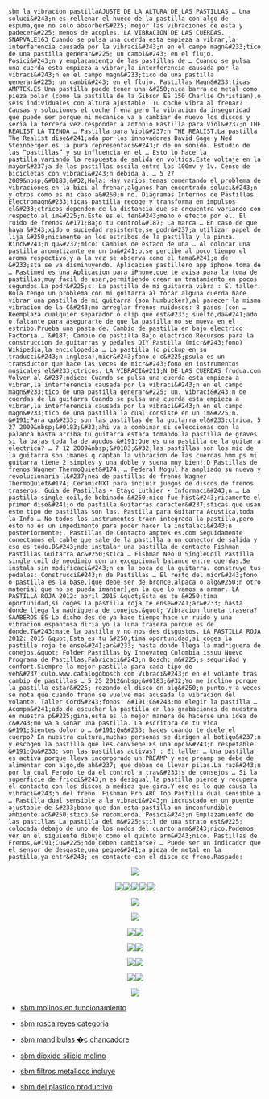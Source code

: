 
```
sbm la vibracion pastillaAJUSTE DE LA ALTURA DE LAS PASTILLAS … Una soluci&#243;n es rellenar el hueco de la pastilla con algo de espuma,que no solo absorber&#225; mejor las vibraciones de esta y padecer&#225; menos de acoples. LA VIBRACION DE LAS CUERDAS. SNAPVALE163 Cuando se pulsa una cuerda esta empieza a vibrar,la interferencia causada por la vibraci&#243;n en el campo magn&#233;tico de una pastilla generar&#225; un cambi&#243; en el flujo. Posici&#243;n y emplazamiento de las pastillas de … Cuando se pulsa una cuerda esta empieza a vibrar,la interferencia causada por la vibraci&#243;n en el campo magn&#233;tico de una pastilla generar&#225; un cambi&#243; en el flujo. Pastillas Magn&#233;ticas AMPTEK.ES Una pastilla puede tener una &#250;nica barra de metal como pieza polar (como la pastilla de la Gibson ES 150 Charlie Christian),o seis individuales con altura ajustable. Tu coche vibra al frenar? Causas y soluciones el coche frena pero la vibracion da inseguridad que puede ser porque mi mecanico va a cambiar de nuevo los discos y seria la tercera vez.responder a antonio Pastilla para Viol&#237;n THE REALIST LA TIENDA … Pastilla para Viol&#237;n THE REALIST.La pastilla The Realist dise&#241;ada por los innovadores David Gage y Ned Steinberger es la pura representaci&#243;n de un sonido. Estudio de las “pastillas” y su influencia en el … Esto lo hace la pastilla,variando la respuesta de salida en voltios.Este voltaje en la mayor&#237;a de las pastillas oscila entre los 100mv y 1v. Censo de bicicletas con vibraci&#243;n debida al … 5 27 2009&nbsp;&#0183;&#32;Hola: Hay varios temas comentando el problema de vibraciones en la bici al frenar,algunos han encontrado soluci&#243;n y otros como es mi caso a&#250;n no. Diagramas Internos de Pastillas Electromagn&#233;ticas pastilla recoge y transforma en impulsos el&#233;ctricos dependen de la distancia que se encuentra variando con respecto al im&#225;n.Este es el fen&#243;meno o efecto por el. El ruido de frenos &#171;Bajo tu control&#187; La marca … En caso de que haya &#243;xido o suciedad resistente,se podr&#237;a utilizar papel de lija &#250;nicamente en los estribos de la pastilla y la pinza. Rinc&#243;n qu&#237;mico: Cambios de estado de una … Al colocar una pastilla aromatizante en un ba&#241;o,se percibe al poco tiempo el aroma respectivo,y a la vez se observa como el tama&#241;o de &#233;sta se va disminuyendo. Aplicacion pastillero app iphone toma de … Pastimed es una Aplicacion para iPhone,que te avisa para la toma de pastillas,muy facil de usar,permitiendo crear un tratamiento en pocos segundos.La podr&#225;s. La pastilla de mi guitarra vibra : El taller. Hola tengo un problema con mi guitarra,al tocar alguna cuerda,hace vibrar una pastilla de mi guitarra (son humbucker),al parecer la misma vibracion de la C&#243;mo arreglar frenos ruidosos: 8 pasos (con … Reemplaza cualquier separador o clip que est&#233; suelto,da&#241;ado o faltante para asegurarte de que la pastilla no se mueva en el estribo.Prueba una pasta de. Cambio de pastilla en bajo electrico Factoria … &#187; Cambio de pastilla Bajo electrico Recursos para la construccion de guitarras y pedales DIY Pastilla (micr&#243;fono) Wikipedia,la enciclopedia … La pastilla (o pickup en su traducci&#243;n inglesa),micr&#243;fono o c&#225;psula es un transductor que hace las veces de micr&#243;fono en instrumentos musicales el&#233;ctricos. LA VIBRACI&#211;N DE LAS CUERDAS frudua.com Volver al &#237;ndice: Cuando se pulsa una cuerda esta empieza a vibrar,la interferencia causada por la vibraci&#243;n en el campo magn&#233;tico de una pastilla generar&#225; un. Vibraci&#243;n de cuerdas de la guitarra Cuando se pulsa una cuerda esta empieza a vibrar,la interferencia causada por la vibraci&#243;n en el campo magn&#233;tico de una pastilla la cual consiste en un im&#225;n. &#191;Para qu&#233; son las pastillas de la guitarra el&#233;ctrica. 5 27 2009&nbsp;&#0183;&#32;ahi va a combinar si seleccionas con la palanca hasta arriba tu guitarra estara tomando la pastilla de graves si la bajas toda la de agudos &#191;Que es una pastilla de la guitarra electrica? … 7 12 2009&nbsp;&#0183;&#32;las pastillas son los mic de la guitarra son imanes q captan la vibracion de las cuerdas hmm ps mi guitarra tiene 2 simples y una doble y suena muy bien!:D Pastillas de frenos Wagner ThermoQuiet&#174; … Federal Mogul ha ampliado su nueva y revolucionaria l&#237;nea de pastillas de frenos Wagner ThermoQuiet&#174; CeramicNXT para incluir juegos de discos de frenos traseros. Guia de Pastillas • Etayo Luthier • Informaci&#243;n … La pastilla single coil,de bobinado &#250;nico fue hist&#243;ricamente el primer dise&#241;o de pastilla.Guitarras caracter&#237;sticas que usan este tipo de pastillas son las. Pastilla para Guitarra Acustica,toda la Info … No todos los instrumentos traen integrada la pastilla,pero esto no es un impedimento para poder hacer la instalaci&#243;n posteriormente;. Pastillas de Contacto amptek es.com Seguidamente conectamos el cable que sale de la pastilla a un conector de salida y eso es todo.D&#243;nde instalar una pastilla de contacto Fishman Pastillas Guitarra Ac&#250;stica … Fishman Neo D SingleCoil Pastilla single coil de neodimio con un excepcional balance entre cuerdas.Se instala sin modificaci&#243;n en la boca de la guitarra. construye tus pedales: Construcci&#243;n de Pastillas … El resto del micr&#243;fono o pastilla es la base,(que debe ser de bronce,alpaca o alg&#250;n otro material que no se pueda imantar),en la que lo vamos a armar. LA PASTILLA ROJA 2012: abril 2015 &quot;Esta es tu &#250;tima oportunidad,si coges la pastilla roja te ense&#241;ar&#233; hasta donde llega la madriguera de conejos.&quot; Vibracion luneta trasera? SAABEROS.ES Lo dicho des de ya hace tiempo hace un ruido y una vibracion espantosa diria yo la luna trasera porque es de donde.T&#243;mate la pastilla y no nos des disgustos. LA PASTILLA ROJA 2012: 2015 &quot;Esta es tu &#250;tima oportunidad,si coges la pastilla roja te ense&#241;ar&#233; hasta donde llega la madriguera de conejos.&quot; Folder Pastillas by Innovateq Colombia issuu Nuevo Programa de Pastillas.Fabricaci&#243;n Bosch: m&#225;s seguridad y confort.Siempre la mejor pastilla para cada tipo de veh&#237;culo.www.catalogobosch.com Vibraci&#243;n en el volante tras cambio de pastillas … 5 25 2012&nbsp;&#0183;&#32;Yo me inclino porque la pastilla estar&#225; rozando el disco en alg&#250;n punto.y a veces se nota que cuando freno se vuelve mas acusada la vibracion del volante. Taller Cord&#243;fonos: &#191;C&#243;mo elegir la pastilla … Acompa&#241;ado de escuchar la pastilla en las grabaciones de muestra en nuestra p&#225;gina,esta es la mejor manera de hacerse una idea de c&#243;mo va a sonar una pastilla. La escritora de tu vida &#191;Sientes dolor o … &#191;Qu&#233; haces cuando te duele el cuerpo? En nuestra cultura,muchas personas se dirigen al botiqu&#237;n y escogen la pastilla que les conviene.Es una opci&#243;n respetable. &#191;Qu&#233; son las pastillas activas? : El taller … Una pastilla es activa porque lleva incorporado un PREAMP y ese preamp se debe de alimentar con algo,de ah&#237; que deban de llevar pilas.La raz&#243;n por la cual Ferodo te da el control a trav&#233;s de consejos … Si la superficie de fricci&#243;n es desigual,la pastilla pierde y recupera el contacto con los discos a medida que gira.Y eso es lo que causa la vibraci&#243;n del freno. Fishman Pro ARC Top Pastilla dual sensible a … Pastilla dual sensible a la vibraci&#243;n incrustado en un puente ajustable de &#233;bano que dan esta pastilla un inconfundible ambiente ac&#250;stico.Se recomienda. Posici&#243;n Emplazamiento de las pastillas La pastilla del m&#225;stil de una strato est&#225; colocada debajo de uno de los nodos del cuarto arm&#243;nico.Podemos ver en el siguiente dibujo como el quinto arm&#243;nico. Pastillas de Frenos,&#191;Cu&#225;ndo deben cambiarse? … Puede ser un indicador que el sensor de desgaste,una peque&#241;a pieza de metal en la pastilla,ya entr&#243; en contacto con el disco de freno.Raspado: 
```

<div align="center">

<a href="https://es-crusher.shibang-china.com/github&k=sbm+la+vibracion+pastilla"><img src="https://static.shibang-china.com/es/crusher/logo.jpg"></a>

<a href="https://es-crusher.shibang-china.com/github&k=sbm+la+vibracion+pastilla"><img src="https://static.shibang-china.com/es/crusher/index.jpg"></a><a href="https://es-crusher.shibang-china.com/material.htmlgithub&k=sbm+la+vibracion+pastilla"><img src="https://static.shibang-china.com/es/crusher/material.jpg"></a><a href="https://es-crusher.shibang-china.com/application.htmlgithub&k=sbm+la+vibracion+pastilla"><img src="https://static.shibang-china.com/es/crusher/application.jpg"></a><a href="https://es-crusher.shibang-china.com/aboutus.htmlgithub&k=sbm+la+vibracion+pastilla"><img src="https://static.shibang-china.com/es/crusher/aboutus.jpg"></a><a href="https://es-crusher.shibang-china.com/contact.htmlgithub&k=sbm+la+vibracion+pastilla"><img src="https://static.shibang-china.com/es/crusher/contact.jpg"></a>

<a href="https://es-crusher.shibang-china.com/github&k=sbm+la+vibracion+pastilla"><img src="https://static.shibang-china.com/es/crusher/banner.jpg"></a>

<a href="https://swt.shibang-china.com/github&k=sbm+la+vibracion+pastilla"><img src="https://static.shibang-china.com/es/crusher/text.jpg"></a>

<a href="https://swt.shibang-china.com/github&k=sbm+la+vibracion+pastilla"><img src="https://static.shibang-china.com/es/crusher/chat.jpg"></a><a href="https://es-crusher.shibang-china.com/contact.htmlgithub&k=sbm+la+vibracion+pastilla"><img src="https://static.shibang-china.com/es/crusher/message.jpg"></a>

<a href="https://es-crusher.shibang-china.com/products/pe.htmlgithub&k=sbm+la+vibracion+pastilla"><img src="https://static.shibang-china.com/es/crusher/pe.jpg"></a><a href="https://es-crusher.shibang-china.com/products/pf.htmlgithub&k=sbm+la+vibracion+pastilla"><img src="https://static.shibang-china.com/es/crusher/pf.jpg"></a>

<a href="https://es-crusher.shibang-china.com/products/hpt.htmlgithub&k=sbm+la+vibracion+pastilla"><img src="https://static.shibang-china.com/es/crusher/hpt.jpg"></a><a href="https://es-crusher.shibang-china.com/products/vsi.htmlgithub&k=sbm+la+vibracion+pastilla"><img src="https://static.shibang-china.com/es/crusher/vsi.jpg"></a>

<a href="https://es-crusher.shibang-china.com/products/klv.htmlgithub&k=sbm+la+vibracion+pastilla"><img src="https://static.shibang-china.com/es/crusher/klv.jpg"></a><a href="https://es-crusher.shibang-china.com/products/portable.htmlgithub&k=sbm+la+vibracion+pastilla"><img src="https://static.shibang-china.com/es/crusher/portable.jpg"></a>

<a href="https://swt.shibang-china.com/github&k=sbm+la+vibracion+pastilla"><img src="https://static.shibang-china.com/es/crusher/case.jpg"></a>

</div>


* [sbm molinos en funcionamiento](sbm%20molinos%20en%20funcionamiento.md)

* [sbm rosca reyes categoria](sbm%20rosca%20reyes%20categoria.md)

* [sbm mandibulas �c chancadore](sbm%20mandibulas%20%EF%BF%BDc%20chancadore.md)

* [sbm dioxido silicio molino](sbm%20dioxido%20silicio%20molino.md)

* [sbm filtros metalicos incluye](sbm%20filtros%20metalicos%20incluye.md)

* [sbm del plastico productivo](sbm%20del%20plastico%20productivo.md)